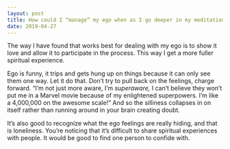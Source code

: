 ```yaml
---
layout: post
title: How could I “manage” my ego when as I go deeper in my meditation&#47;Buddhist path and feel that in some aspects I am more “awaken” or aware of things than other people?
date: 2019-04-27
---
```


<p>The way I have found that works best for dealing with my ego is to show it love and allow it to participate in the process. This way I get a more fuller spiritual experience.</p><p>Ego is funny, it trips and gets hung up on things because it can only see them one way. Let it do that. Don’t try to pull back on the feelings, charge forward. “I’m not just more aware, I’m <i>superaware,</i> I can’t believe they won’t put me in a Marvel movie because of my enlightened superpowers. I’m like a 4,000,000 on the awesome scale!” And so the silliness collapses in on itself rather than running around in your brain creating doubt.</p><p>It’s also good to recognize what the ego feelings are really hiding, and that is loneliness. You’re noticing that it’s difficult to share spiritual experiences with people. It would be good to find one person to confide with.</p>
